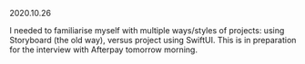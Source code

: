 2020.10.26

I needed to familiarise myself with multiple ways/styles of projects: using Storyboard (the old way), versus project using SwiftUI. This is in preparation for the interview with Afterpay tomorrow morning.

